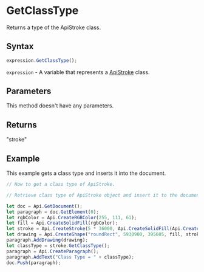 # GetClassType

Returns a type of the ApiStroke class.

## Syntax

```javascript
expression.GetClassType();
```

`expression` - A variable that represents a [ApiStroke](../ApiStroke.md) class.

## Parameters

This method doesn't have any parameters.

## Returns

"stroke"

## Example

This example gets a class type and inserts it into the document.

```javascript editor-docx
// How to get a class type of ApiStroke.

// Retrieve class type of ApiStroke object and insert it to the document.

let doc = Api.GetDocument();
let paragraph = doc.GetElement(0);
let rgbColor = Api.CreateRGBColor(255, 111, 61);
let fill = Api.CreateSolidFill(rgbColor);
let stroke = Api.CreateStroke(5 * 36000, Api.CreateSolidFill(Api.CreateRGBColor(51, 51, 51)));
let drawing = Api.CreateShape("roundRect", 5930900, 395605, fill, stroke);
paragraph.AddDrawing(drawing);
let classType = stroke.GetClassType();
paragraph = Api.CreateParagraph();
paragraph.AddText("Class Type = " + classType);
doc.Push(paragraph);
```
